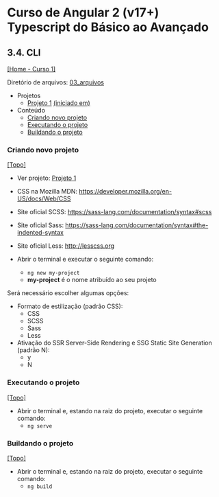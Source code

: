 # Curso de Angular 2 (v17+) Typescript do Básico ao Avançado

## 3.4. CLI
[[Home - Curso 1]](../../README.md#curso-1)<br />

Diretório de arquivos: [03_arquivos](./03_arquivos/)
- Projetos
  - [Projeto 1](./03_arquivos/proj_01/) [(iniciado em)](#criando-novo-projeto)
- Conteúdo
  - [Criando novo projeto](#criando-novo-projeto)
  - [Executando o projeto](#executando-o-projeto)
  - [Buildando o projeto](#buildando-o-projeto)

### Criando novo projeto
[[Topo]](#)<br />

- Ver projeto: [Projeto 1](./03_arquivos/proj_01/)

- CSS na Mozilla MDN: https://developer.mozilla.org/en-US/docs/Web/CSS
- Site oficial SCSS: https://sass-lang.com/documentation/syntax#scss
- Site oficial Sass: https://sass-lang.com/documentation/syntax#the-indented-syntax
- Site oficial Less: http://lesscss.org

- Abrir o terminal e executar o seguinte comando:
  - `ng new my-project`
  - **my-project** é o nome atribuído ao seu projeto

Será necessário escolher algumas opções:
- Formato de estilização (padrão CSS):
  - CSS
  - SCSS
  - Sass
  - Less
- Ativação do SSR Server-Side Rendering e SSG Static Site Generation (padrão N):
  - y
  - N

### Executando o projeto
[[Topo]](#)<br />

- Abrir o terminal e, estando na raiz do projeto, executar o seguinte comando:
  - `ng serve`

### Buildando o projeto
[[Topo]](#)<br />

- Abrir o terminal e, estando na raiz do projeto, executar o seguinte comando:
  - `ng build`
